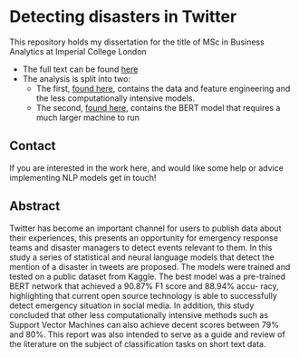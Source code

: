 # Detecting disasters in Twitter

This repository holds my dissertation for the title of MSc in Business Analytics at Imperial College London

* The full text can be found [here](https://raw.githubusercontent.com/ernestomonroy/twitter_disasters/main/docs/disaster_detection.pdf)
* The analysis is split into two:
  * The first, [found here](notebooks/disaster_detection.ipynb), contains the data and feature engineering and the less computationally intensive models. 
  * The second, [found here](notebooks/disaster_detection_bert.ipynb), contains the BERT model that requires a much larger machine to run

## Contact

If you are interested in the work here, and would like some help or advice implementing NLP models get in touch!

## Abstract

Twitter has become an important channel for users to publish data about their experiences, this presents an opportunity for emergency response teams and disaster managers to detect events relevant to them. In this study a series of statistical and neural language models that detect the mention of a disaster in tweets are proposed. The models were trained and tested on a public dataset from Kaggle. The best model was a pre-trained BERT network that achieved a 90.87% F1 score and 88.94% accu- racy, highlighting that current open source technology is able to successfully detect emergency situation in social media. In addition, this study concluded that other less computationally intensive methods such as Support Vector Machines can also achieve decent scores between 79% and 80%. This report was also intended to serve as a guide and review of the literature on the subject of classification tasks on short text data.